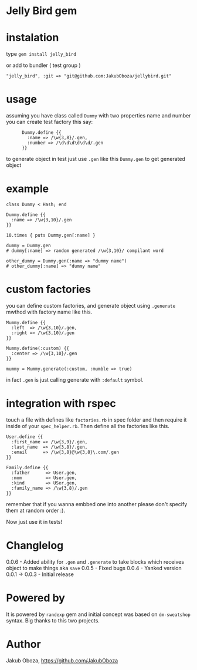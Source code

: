 # Jelly Bird gem

# instalation

type
     `gem install jelly_bird`

or add to bundler ( test group )

    "jelly_bird", :git => "git@github.com:JakubOboza/jellybird.git"

# usage

assuming you have class called `Dummy` with two properties name and number you can create test factory this say:

          Dummy.define {{
            :name => /\w{3,8}/.gen,
            :number => /\d\d\d\d\d\d/.gen
          }}

to generate object in test just use `.gen` like this `Dummy.gen` to get generated object

# example

    class Dummy < Hash; end

    Dummy.define {{
      :name => /\w{3,10}/.gen
    }}

    10.times { puts Dummy.gen[:name] }

    dummy = Dummy.gen
    # dummy[:name] => random generated /\w{3,10}/ compilant word

    other_dummy = Dummy.gen(:name => "dummy name")
    # other_dummy[:name] => "dummy name"

# custom factories
you can define custom factories, and generate object using `.generate` mwthod with factory name like this.

    Mummy.define {{
      :left  => /\w{3,10}/.gen,
      :right => /\w{3,10}/.gen
    }}

    Mummy.define(:custom) {{
      :center => /\w{3,10}/.gen
    }}

    mummy = Mummy.generate(:custom, :mumble => true)

in fact `.gen` is just calling generate with `:default` symbol.

# integration with rspec

touch a file with defines like `factories.rb` in spec folder and then require it inside of your `spec_helper.rb`. Then define all the factories like this.


    User.define {{
      :first_name => /\w{3,9}/.gen,
      :last_name  => /\w{3,8}/.gen,
      :email      => /\w{3,8}@\w{3,8}\.com/.gen
    }}

    Family.define {{
      :father      => User.gen,
      :mom         => User.gen,
      :kind        => USer.gen,
      :family_name => /\w{3,8}/.gen
    }}


remember that if you wanna embbed one into another please don't specify them at random order :).

Now just use it in tests!

# Changlelog

0.0.6 - Added ability for `.gen` and `.generate` to take blocks which receives object to make things aka `save`
0.0.5 - Fixed bugs
0.0.4 - Yanked version
0.0.1 -> 0.0.3 - Initial release

# Powered by
  It is powered by `randexp` gem and initial concept was based on `dm-sweatshop` syntax. Big thanks to this two projects.


# Author
  Jakub Oboza, https://github.com/JakubOboza